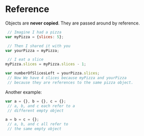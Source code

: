 # Reference
Objects are **never copied**. They are passed around by reference.
```js
 // Imagine I had a pizza
var myPizza = {slices: 5};

 // Then I shared it with you
var yourPizza = myPizza;

 // I eat a slice
myPizza.slices = myPizza.slices - 1;

var numberOfSlicesLeft = yourPizza.slices;
 // Now We have 4 slices because myPizza and yourPizza
 // because they are references to the same pizza object.
```

Another example:
```js
var a = {}, b = {}, c = {};
 // a, b, and c each refer to a
 // different empty object

a = b = c = {};
 // a, b, and c all refer to
 // the same empty object
```
